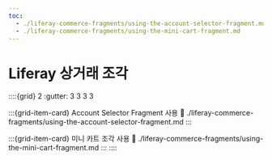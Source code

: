 ```yaml
---
toc:
  - ./liferay-commerce-fragments/using-the-account-selector-fragment.md
  - ./liferay-commerce-fragments/using-the-mini-cart-fragment.md
---
```

# Liferay 상거래 조각

::::{grid} 2
:gutter: 3 3 3 3

:::{grid-item-card}  Account Selector Fragment 사용
:link: ./liferay-commerce-fragments/using-the-account-selector-fragment.md
:::

:::{grid-item-card}  미니 카트 조각 사용
:link: ./liferay-commerce-fragments/using-the-mini-cart-fragment.md
:::
::::
